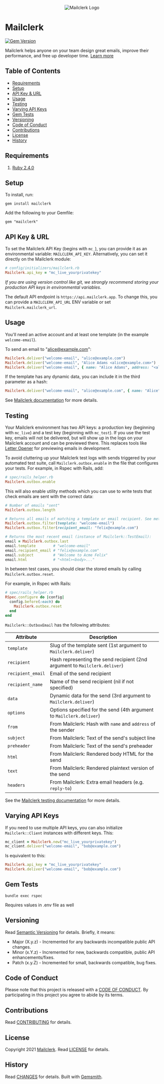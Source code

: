 <p align="center">
  <img src="https://github.com/mailclerk/mailclerk-ruby/blob/main/mailclerk.png?raw=true" alt="Mailclerk Logo"/>
</p>

# Mailclerk

[![Gem Version](https://badge.fury.io/rb/mailclerk.svg)](http://badge.fury.io/rb/mailclerk)

Mailclerk helps anyone on your team design great emails, improve their performance, and free up developer time. [Learn more](https://mailclerk.app/)

<!-- Tocer[start]: Auto-generated, don't remove. -->

## Table of Contents

- [Requirements](#requirements)
- [Setup](#setup)
- [API Key & URL](#api-key--url)
- [Usage](#usage)
- [Testing](#testing)
- [Varying API Keys](#varying-api-keys)
- [Gem Tests](#gem-tests)
- [Versioning](#versioning)
- [Code of Conduct](#code-of-conduct)
- [Contributions](#contributions)
- [License](#license)
- [History](#history)

<!-- Tocer[finish]: Auto-generated, don't remove. -->

## Requirements

1. [Ruby 2.4.0](https://www.ruby-lang.org)

## Setup

To install, run:

```
gem install mailclerk
```

Add the following to your Gemfile:

```
gem "mailclerk"
```

## API Key & URL

To set the Mailclerk API Key (begins with `mc_`), you can provide it as an
environmental variable: `MAILCLERK_API_KEY`. Alternatively, you can
set it directly on the Mailclerk module:

```ruby
# config/initializers/mailclerk.rb
Mailclerk.api_key = "mc_live_yourprivatekey"
```

_If you are using version control like git, we strongly recommend storing your
production API keys in environmental variables_.

The default API endpoint is `https://api.mailclerk.app`. To change this, you
can provide a `MAILCLERK_API_URL` ENV variable or set `Mailclerk.mailclerk_url`.

## Usage

You'll need an active account and at least one template (in the example `welcome-email`).

To send an email to "alice@example.com":

```ruby
Mailclerk.deliver("welcome-email", "alice@example.com")
Mailclerk.deliver("welcome-email", "Alice Adams <alice@example.com>")
Mailclerk.deliver("welcome-email", { name: "Alice Adams", address: "<alice@example.com>" })
```

If the template has any dynamic data, you can include it in the third parameter
as a hash:

```ruby
Mailclerk.deliver("welcome-email", "alice@example.com", { name: "Alice" })
```

See [Mailclerk documentation](https://dashboard.mailclerk.app/docs) for more details.

## Testing

Your Mailclerk environment has two API keys: a production key (beginning with `mc_live`)
and a test key (beginning with `mc_test`). If you use the test key, emails will
not be delivered, but will show up in the logs on your Mailclerk account and can be
previewed there. This replaces tools like [Letter Opener](https://github.com/ryanb/letter_opener) for previewing emails in development.

To avoid cluttering up your Mailclerk test logs with sends triggered by your
automated test suite, call `Mailclerk.outbox.enable` in the file that
configures your tests. For example, in Rspec with Rails, add:

```ruby
# spec/rails_helper.rb
Mailclerk.outbox.enable
```

This will also enable utility methods which you can use to write tests that check
emails are sent with the correct data:

```ruby
# Number of emails "sent"
Mailclerk.outbox.length

# Returns all emails of matching a template or email recipient. See method
Mailclerk.outbox.filter(template: "welcome-email")
Mailclerk.outbox.filter(recipient_email: "felix@example.com")

# Returns the most recent email (instance of Mailclerk::TestEmail):
email = Mailclerk.outbox.last
email.template        # "welcome-email"
email.recipient_email # "felix@example.com"
email.subject         # "Welcome to Acme Felix"
email.html            # "<html><body>..."
```

In between test cases, you should clear the stored emails by calling `Mailclerk.outbox.reset`.

For example, in Rspec with Rails:

```ruby
# spec/rails_helper.rb
RSpec.configure do |config|
  config.before(:each) do
    Mailclerk.outbox.reset
  end
end
```

`Mailclerk::OutboxEmail` has the following attributes:

| Attribute         | Description                                                                |
| ----------------- | -------------------------------------------------------------------------- |
| `template`        | Slug of the template sent (1st argument to `Mailclerk.deliver`)            |
| `recipient`       | Hash representing the send recipient (2nd argument to `Mailclerk.deliver`) |
| `recipient_email` | Email of the send recipient                                                |
| `recipient_name`  | Name of the send recipient (nil if not specified)                          |
| `data`            | Dynamic data for the send (3rd argument to `Mailclerk.deliver`)            |
| `options`         | Options specified for the send (4th argument to `Mailclerk.deliver`)       |
| `from`            | From Mailclerk: Hash with `name` and `address` of the sender               |
| `subject`         | From Mailclerk: Text of the send's subject line                            |
| `preheader`       | From Mailclerk: Text of the send's preheader                               |
| `html`            | From Mailclerk: Rendered body HTML for the send                            |
| `text`            | From Mailclerk: Rendered plaintext version of the send                     |
| `headers`         | From Mailclerk: Extra email headers (e.g. `reply-to`)                      |

See the [Mailclerk testing documentation](https://dashboard.mailclerk.app/docs#testing)
for more details.

## Varying API Keys

If you need to use multiple API keys, you can also initialize `Mailclerk::Client`
instances with different keys. This:

```ruby
mc_client = Mailclerk.new("mc_live_yourprivatekey")
mc_client.deliver("welcome-email", "bob@example.com")
```

Is equivalent to this:

```ruby
Mailclerk.api_key = "mc_live_yourprivatekey"
Mailclerk.deliver("welcome-email", "bob@example.com")
```

## Gem Tests

```
bundle exec rspec
```

Requires values in .env file as well

## Versioning

Read [Semantic Versioning](https://semver.org) for details. Briefly, it means:

- Major (X.y.z) - Incremented for any backwards incompatible public API changes.
- Minor (x.Y.z) - Incremented for new, backwards compatible, public API enhancements/fixes.
- Patch (x.y.Z) - Incremented for small, backwards compatible, bug fixes.

## Code of Conduct

Please note that this project is released with a [CODE OF CONDUCT](CODE_OF_CONDUCT.md). By
participating in this project you agree to abide by its terms.

## Contributions

Read [CONTRIBUTING](CONTRIBUTING.md) for details.

## License

Copyright 2021 [Mailclerk](https://mailclerk.app/).
Read [LICENSE](LICENSE.md) for details.

## History

Read [CHANGES](CHANGES.md) for details.
Built with [Gemsmith](https://github.com/bkuhlmann/gemsmith).
